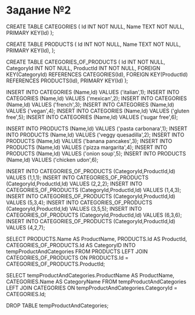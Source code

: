 # Задание №2

CREATE TABLE CATEGORIES (
Id INT NOT NULL,
 Name TEXT NOT NULL,
  PRIMARY KEY(Id)
);

CREATE TABLE PRODUCTS (
Id INT NOT NULL,
 Name TEXT NOT NULL,
  PRIMARY KEY(Id),
);

CREATE TABLE CATEGORIES_OF_PRODUCTS (
  Id INT NOT NULL,
CategoryId INT NOT NULL,
ProductId INT NOT NULL,
  FOREIGN KEY(CategoryId) REFERENCES CATEGORIES(Id),
    FOREIGN KEY(ProductId) REFERENCES PRODUCTS(Id),
  PRIMARY KEY(Id)
);

INSERT INTO CATEGORIES (Name,Id) VALUES ('italian',1);
INSERT INTO CATEGORIES (Name,Id) VALUES ('mexican',2);
INSERT INTO CATEGORIES (Name,Id) VALUES ('french',3);
INSERT INTO CATEGORIES (Name,Id) VALUES ('vegan',4);
INSERT INTO CATEGORIES (Name,Id) VALUES ('gluten free',5);
INSERT INTO CATEGORIES (Name,Id) VALUES ('sugar free',6);

INSERT INTO PRODUCTS (Name,Id) VALUES ('pasta carbonara',1);
INSERT INTO PRODUCTS (Name,Id) VALUES ('veggy quesadilla',2);
INSERT INTO PRODUCTS (Name,Id) VALUES ('banana pancakes',3);
INSERT INTO PRODUCTS (Name,Id) VALUES ('pizza margarita',4);
INSERT INTO PRODUCTS (Name,Id) VALUES ('onion soup',5);
INSERT INTO PRODUCTS (Name,Id) VALUES ('chicken udon',6);

INSERT INTO CATEGORIES_OF_PRODUCTS (CategoryId,ProductId,Id) VALUES (1,1,1);
INSERT INTO CATEGORIES_OF_PRODUCTS (CategoryId,ProductId,Id) VALUES (2,2,2);
INSERT INTO CATEGORIES_OF_PRODUCTS (CategoryId,ProductId,Id) VALUES (1,4,3);
INSERT INTO CATEGORIES_OF_PRODUCTS (CategoryId,ProductId,Id) VALUES (5,3,4);
INSERT INTO CATEGORIES_OF_PRODUCTS (CategoryId,ProductId,Id) VALUES (3,5,5);
INSERT INTO CATEGORIES_OF_PRODUCTS (CategoryId,ProductId,Id) VALUES (6,3,6);
INSERT INTO CATEGORIES_OF_PRODUCTS (CategoryId,ProductId,Id) VALUES (4,2,7);

SELECT PRODUCTS.Name AS ProductName, 
PRODUCTS.Id AS ProductId, 
CATEGORIES_OF_PRODUCTS.Id AS CategoryID 
INTO tempProductAndCategories
FROM PRODUCTS LEFT JOIN CATEGORIES_OF_PRODUCTS
ON PRODUCTS.Id = CATEGORIES_OF_PRODUCTS.ProductId;

SELECT tempProductAndCategories.ProductName AS ProductName, 
CATEGORIES.Name AS CategoryName
FROM tempProductAndCategories LEFT JOIN CATEGORIES
ON tempProductAndCategories.CategoryId = CATEGORIES.Id;

DROP TABLE tempProductAndCategories;
